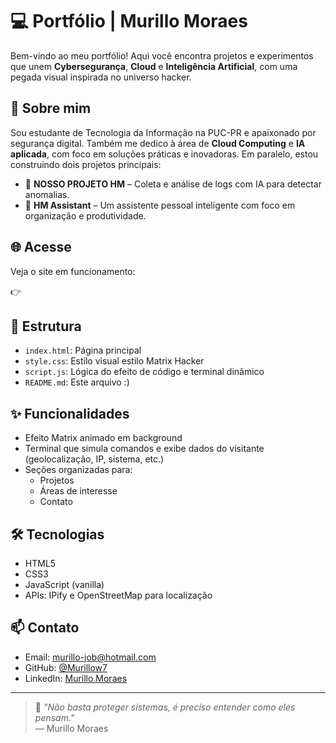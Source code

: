 # 💻 Portfólio | Murillo Moraes

Bem-vindo ao meu portfólio! Aqui você encontra projetos e experimentos que unem **Cybersegurança**, **Cloud** e **Inteligência Artificial**, com uma pegada visual inspirada no universo hacker.

## 🧠 Sobre mim

Sou estudante de Tecnologia da Informação na PUC-PR e apaixonado por segurança digital. Também me dedico à área de **Cloud Computing** e **IA aplicada**, com foco em soluções práticas e inovadoras. Em paralelo, estou construindo dois projetos principais:

- 🚀 **NOSSO PROJETO HM** – Coleta e análise de logs com IA para detectar anomalias.
- 🤖 **HM Assistant** – Um assistente pessoal inteligente com foco em organização e produtividade.

## 🌐 Acesse

Veja o site em funcionamento:

👉 

## 📁 Estrutura

- `index.html`: Página principal
- `style.css`: Estilo visual estilo Matrix Hacker
- `script.js`: Lógica do efeito de código e terminal dinâmico
- `README.md`: Este arquivo :)

## ✨ Funcionalidades

- Efeito Matrix animado em background
- Terminal que simula comandos e exibe dados do visitante (geolocalização, IP, sistema, etc.)
- Seções organizadas para:
  - Projetos
  - Áreas de interesse
  - Contato

## 🛠️ Tecnologias

- HTML5
- CSS3
- JavaScript (vanilla)
- APIs: IPify e OpenStreetMap para localização

## 📫 Contato

- Email: murillo-job@hotmail.com  
- GitHub: [@Murillow7](https://github.com/Murillow7)  
- LinkedIn: [Murillo Moraes](https://www.linkedin.com/in/murillow-moraes/)

---

> 💬 *"Não basta proteger sistemas, é preciso entender como eles pensam."*  
> — Murillo Moraes
